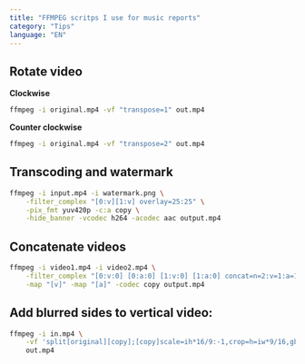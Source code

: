 ```yaml
---
title: "FFMPEG scritps I use for music reports"
category: "Tips"
language: "EN"
---
```


## Rotate video
**Clockwise**
```bash
ffmpeg -i original.mp4 -vf "transpose=1" out.mp4
```

**Counter clockwise**
```bash
ffmpeg -i original.mp4 -vf "transpose=2" out.mp4
```

## Transcoding and watermark
```bash
ffmpeg -i input.mp4 -i watermark.png \
    -filter_complex "[0:v][1:v] overlay=25:25" \
    -pix_fmt yuv420p -c:a copy \
    -hide_banner -vcodec h264 -acodec aac output.mp4
```

## Concatenate videos
```bash
ffmpeg -i video1.mp4 -i video2.mp4 \
    -filter_complex "[0:v:0] [0:a:0] [1:v:0] [1:a:0] concat=n=2:v=1:a=1 [v] [a]" \
    -map "[v]" -map "[a]" -codec copy output.mp4
```

## Add blurred sides to vertical video:
```bash
ffmpeg -i in.mp4 \
    -vf 'split[original][copy];[copy]scale=ih*16/9:-1,crop=h=iw*9/16,gblur=sigma=20[blurred];[blurred][original]overlay=(main_w-overlay_w)/2:(main_h-overlay_h)/2' \
    out.mp4
```

